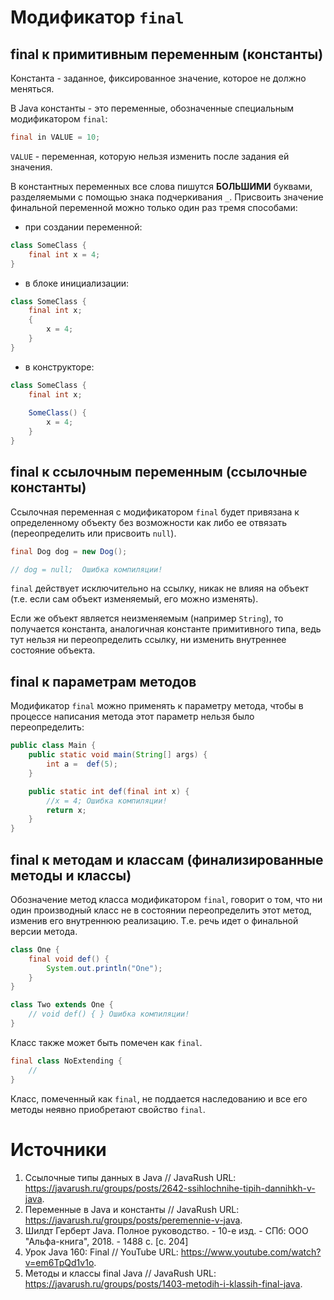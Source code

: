 # Модификатор `final`

## final к примитивным переменным (константы)
Константа - заданное, фиксированное значение, которое не должно меняться.

В Java константы - это переменные, обозначенные специальным модификатором `final`: 

```java
final in VALUE = 10;
```

`VALUE` - переменная, которую нельзя изменить после задания ей значения. 

В константных переменных все слова пишутся __БОЛЬШИМИ__ буквами, разделяемыми с помощью знака подчеркивания `_`.
Присвоить значение финальной переменной можно только один раз тремя способами:
* при создании переменной:
```java
class SomeClass {
    final int x = 4;
} 
```
* в блоке инициализации:
```java
class SomeClass {
    final int x;
    {
        x = 4;
    }
} 
```
* в конструкторе:
```java
class SomeClass {
    final int x;
    
    SomeClass() {
        x = 4;
    }
} 
```

## final к ссылочным переменным (ссылочные константы) 

Ссылочная переменная с модификатором `final` будет привязана к определенному объекту без возможности как либо
ее отвязать (переопределить или присвоить `null`).

```java
final Dog dog = new Dog();

// dog = null;  Ошибка компиляции!
```

`final` действует исключительно на ссылку, никак не влияя на объект (т.е. если сам объект изменяемый, его можно
изменять).

Если же объект является неизменяемым (например `String`), то получается константа, аналогичная константе примитивного
типа, ведь тут нельзя ни переопределить ссылку, ни изменить внутреннее состояние объекта.

## final к параметрам методов

Модификатор `final` можно применять к параметру метода, чтобы в процессе написания метода этот параметр нельзя
было переопределить:

```java
public class Main {
    public static void main(String[] args) {
        int a =  def(5);
    }

    public static int def(final int x) {
        //x = 4; Ошибка компиляции!
        return x;
    }
}
```

## final к методам и классам (финализированные методы и классы)

Обозначение метод класса модификатором `final`, говорит о том, что ни один производный класс не в состоянии
переопределить этот метод, изменив его внутреннюю реализацию. Т.е. речь идет о финальной версии метода.

```java
class One {
    final void def() {
        System.out.println("One");
    }
}

class Two extends One {
    // void def() { } Ошибка компиляции!
}
```

Класс также может быть помечен как `final`.

```java
final class NoExtending {
    //
}
```

Класс, помеченный как `final`, не поддается наследованию и все его методы неявно приобретают свойство `final`.

# Источники
1. Ссылочные типы данных в Java // JavaRush URL: https://javarush.ru/groups/posts/2642-ssihlochnihe-tipih-dannihkh-v-java.
2. Переменные в Java и константы // JavaRush URL: https://javarush.ru/groups/posts/peremennie-v-java.
3. Шилдт Герберт Java. Полное руководство. - 10-е изд. - СПб: ООО "Альфа-книга", 2018. - 1488 с. [с. 204]
4. Урок Java 160: Final // YouTube URL: https://www.youtube.com/watch?v=em6TpQd1v1o.
5. Методы и классы final Java // JavaRush URL: https://javarush.ru/groups/posts/1403-metodih-i-klassih-final-java.